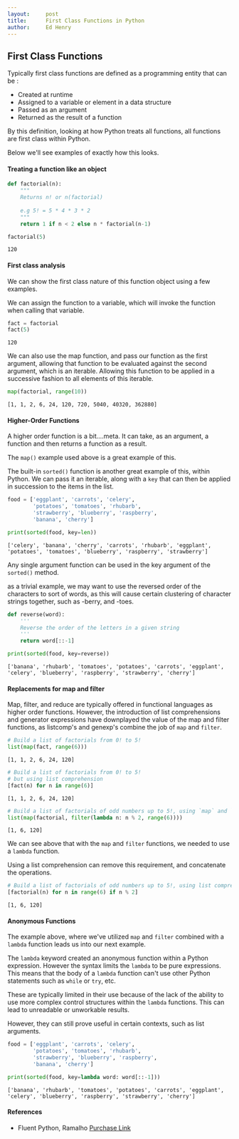 ```yaml
---
layout:     post
title:      First Class Functions in Python
author:     Ed Henry
---
```


## First Class Functions

Typically first class functions are defined as a programming entity that can be :

* Created at runtime
* Assigned to a variable or element in a data structure
* Passed as an argument
* Returned as the result of a function

By this definition, looking at how Python treats all functions, all functions are first class within Python.

Below we'll see examples of exactly how this looks.

#### Treating a function like an object


```python
def factorial(n):
    """
    Returns n! or n(factorial)
    
    e.g 5! = 5 * 4 * 3 * 2
    """
    return 1 if n < 2 else n * factorial(n-1)

factorial(5)
```




    120



#### First class analysis

We can show the first class nature of this function object using a few examples.

We can assign the function to a variable, which will invoke the function when calling that variable.


```python
fact = factorial
fact(5)
```




    120



We can also use the map function, and pass our function as the first argument, allowing that function to be evaluated against the second argument, which is an iterable. Allowing this function to be applied in a successive fashion to all elements of this iterable.


```python
map(factorial, range(10))
```




    [1, 1, 2, 6, 24, 120, 720, 5040, 40320, 362880]



#### Higher-Order Functions

A higher order function is a bit....meta. It can take, as an argument, a function and then returns a function as a result.

The `map()` example used above is a great example of this.

The built-in `sorted()` function is another great example of this, within Python. We can pass it an iterable, along with a `key` that can then be applied in succession to the items in the list. 


```python
food = ['eggplant', 'carrots', 'celery', 
        'potatoes', 'tomatoes', 'rhubarb',
        'strawberry', 'blueberry', 'raspberry',
        'banana', 'cherry']

print(sorted(food, key=len))
```

    ['celery', 'banana', 'cherry', 'carrots', 'rhubarb', 'eggplant', 'potatoes', 'tomatoes', 'blueberry', 'raspberry', 'strawberry']


Any single argument function can be used in the key argument of the `sorted()` method.

as a trivial example, we may want to use the reversed order of the characters to sort of words, as this will cause certain clustering of character strings together, such as -berry, and -toes.


```python
def reverse(word):
    '''
    Reverse the order of the letters in a given string
    '''
    return word[::-1]

print(sorted(food, key=reverse))
```

    ['banana', 'rhubarb', 'tomatoes', 'potatoes', 'carrots', 'eggplant', 'celery', 'blueberry', 'raspberry', 'strawberry', 'cherry']


#### Replacements for map and filter

Map, filter, and reduce are typically offered in functional languages as higher order functions. However, the introduction of list comprehensions and generator expressions have downplayed the value of the map and filter functions, as listcomp's and genexp's combine the job of `map` and `filter`.


```python
# Build a list of factorials from 0! to 5!
list(map(fact, range(6)))
```




    [1, 1, 2, 6, 24, 120]




```python
# Build a list of factorials from 0! to 5!
# but using list comprehension
[fact(n) for n in range(6)]
```




    [1, 1, 2, 6, 24, 120]




```python
# Build a list of factorials of odd numbers up to 5!, using `map` and `filter`
list(map(factorial, filter(lambda n: n % 2, range(6))))
```




    [1, 6, 120]



We can see above that with the `map` and `filter` functions, we needed to use a `lambda` function. 

Using a list comprehension can remove this requirement, and concatenate the operations.


```python
# Build a list of factorials of odd numbers up to 5!, using list comprehension
[factorial(n) for n in range(6) if n % 2]
```




    [1, 6, 120]



#### Anonymous Functions

The example above, where we've utilized `map` and `filter` combined with a `lambda` function leads us into our next example.

The `lambda` keyword created an anonymous function within a Python expression. However the syntax limits the `lambda` to be pure expressions. This means that the body of a `lambda` function can't use other Python statements such as `while` or `try`, etc.

These are typically limited in their use because of the lack of the ability to use more complex control structures within the `lambda` functions. This can lead to unreadable or unworkable results.

However, they can still prove useful in certain contexts, such as list arguments.


```python
food = ['eggplant', 'carrots', 'celery', 
        'potatoes', 'tomatoes', 'rhubarb',
        'strawberry', 'blueberry', 'raspberry',
        'banana', 'cherry']

print(sorted(food, key=lambda word: word[::-1]))
```

    ['banana', 'rhubarb', 'tomatoes', 'potatoes', 'carrots', 'eggplant', 'celery', 'blueberry', 'raspberry', 'strawberry', 'cherry']


#### References

* Fluent Python, Ramalho [Purchase Link](http://shop.oreilly.com/product/0636920032519.do)
